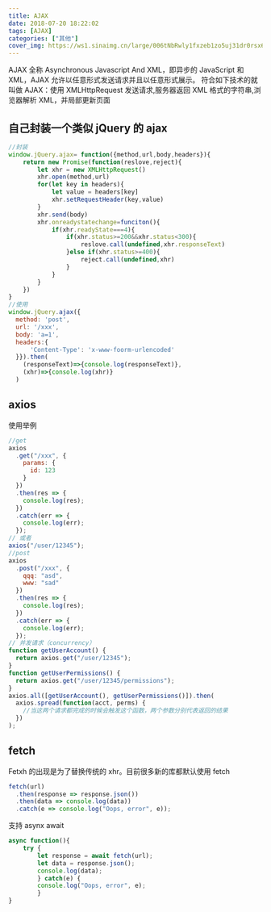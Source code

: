 ```yaml
---
title: AJAX
date: 2018-07-20 18:22:02
tags: [AJAX]
categories: ["其他"]
cover_img: https://ws1.sinaimg.cn/large/006tNbRwly1fxzeb1zo5uj31dr0rsx6p.jpg
---
```


AJAX 全称 Asynchronous Javascript And XML，即异步的 JavaScript 和 XML，AJAX 允许以任意形式发送请求并且以任意形式展示。
符合如下技术的就叫做 AJAX：使用 XMLHttpRequest 发送请求,服务器返回 XML 格式的字符串,浏览器解析 XML，并局部更新页面

<!--more-->

## 自己封装一个类似 jQuery 的 ajax

```javascript
//封装
window.jQuery.ajax= function({method,url,body,headers}){
    return new Promise(function(reslove,reject){
        let xhr = new XMLHttpRequest()
        xhr.open(method,url)
        for(let key in headers){
            let value = headers[key]
            xhr.setRequestHeader(key,value)
        }
        xhr.send(body)
        xhr.onreadystatechange=funciton(){
            if(xhr.readyState===4){
                if(xhr.status>=200&&xhr.status<300){
                    reslove.call(undefined,xhr.responseText)
                }else if(xhr.status>=400){
                    reject.call(undefined,xhr)
                }
            }
        }
    })
}
//使用
window.jQuery.ajax({
  method: 'post',
  url: '/xxx',
  body: 'a=1',
  headers:{
      'Content-Type': 'x-www-foorm-urlencoded'
  }}).then(
    (responseText)=>{console.log(responseText)},
    (xhr)=>{console.log(xhr)}
  )
```

## axios

使用举例

```javascript
//get
axios
  .get("/xxx", {
    params: {
      id: 123
    }
  })
  .then(res => {
    console.log(res);
  })
  .catch(err => {
    console.log(err);
  });
// 或者
axios("/user/12345");
//post
axios
  .post("/xxx", {
    qqq: "asd",
    www: "sad"
  })
  .then(res => {
    console.log(res);
  })
  .catch(err => {
    console.log(err);
  });
// 并发请求（concurrency）
function getUserAccount() {
  return axios.get("/user/12345");
}
function getUserPermissions() {
  return axios.get("/user/12345/permissions");
}
axios.all([getUserAccount(), getUserPermissions()]).then(
  axios.spread(function(acct, perms) {
    //当这两个请求都完成的时候会触发这个函数，两个参数分别代表返回的结果
  })
);
```

## fetch

Fetxh 的出现是为了替换传统的 xhr。目前很多新的库都默认使用 fetch

```javascript
fetch(url)
  .then(response => response.json())
  .then(data => console.log(data))
  .catch(e => console.log("Oops, error", e));
```

支持 asynx await

```javascript
async function(){
    try {
        let response = await fetch(url);
        let data = response.json();
        console.log(data);
        } catch(e) {
        console.log("Oops, error", e);
        }
}
```
